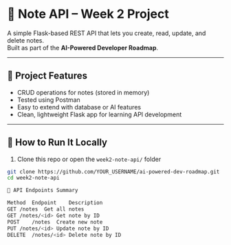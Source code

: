 # 📝 Note API – Week 2 Project

A simple Flask-based REST API that lets you create, read, update, and delete notes.  
Built as part of the **AI-Powered Developer Roadmap**.

---

## 🚀 Project Features

- CRUD operations for notes (stored in memory)
- Tested using Postman
- Easy to extend with database or AI features
- Clean, lightweight Flask app for learning API development

---

## 📂 How to Run It Locally

1. Clone this repo or open the `week2-note-api/` folder

```bash
git clone https://github.com/YOUR_USERNAME/ai-powered-dev-roadmap.git
cd week2-note-api

📌 API Endpoints Summary

Method	Endpoint	Description
GET	/notes	Get all notes
GET	/notes/<id>	Get note by ID
POST	/notes	Create new note
PUT	/notes/<id>	Update note by ID
DELETE	/notes/<id>	Delete note by ID
